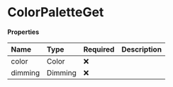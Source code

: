 # ColorPaletteGet

**Properties**

| Name    | Type    | Required | Description |
| :------ | :------ | :------- | :---------- |
| color   | Color   | ❌       |             |
| dimming | Dimming | ❌       |             |
